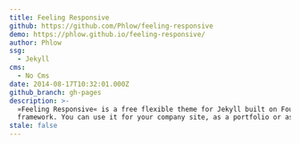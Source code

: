 ```yaml
---
title: Feeling Responsive
github: https://github.com/Phlow/feeling-responsive
demo: https://phlow.github.io/feeling-responsive/
author: Phlow
ssg:
  - Jekyll
cms:
  - No Cms
date: 2014-08-17T10:32:01.000Z
github_branch: gh-pages
description: >-
  »Feeling Responsive« is a free flexible theme for Jekyll built on Foundation
  framework. You can use it for your company site, as a portfolio or as a blog.
stale: false
---
```

